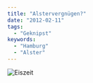 ```yaml
---
title: "Alstervergnügen?"
date: "2012-02-11"
tags:
  - "Geknipst"
keywords:
  - "Hamburg"
  - "Alster"
---
```


![Eiszeit](/img/codecandies/20120211-151500.jpg)
